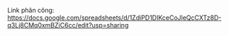 Link phân công:
https://docs.google.com/spreadsheets/d/1ZdiPD1DIKceCoJleQcCXTz8D-q3Lj8CMq0xmBZiC6cc/edit?usp=sharing


